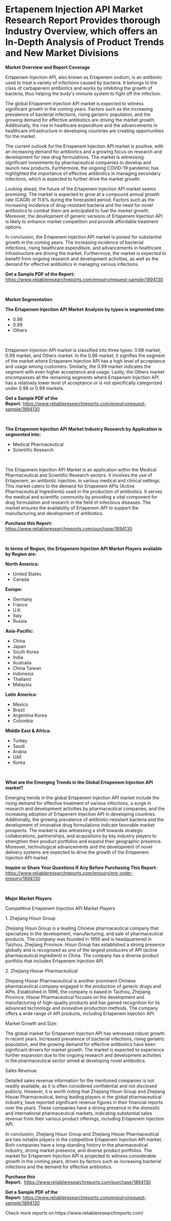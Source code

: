 <p><h1>Ertapenem Injection API Market Research Report Provides thorough Industry Overview, which offers an In-Depth Analysis of Product Trends and New Market Divisions</h1></p><p><strong>Market Overview and Report Coverage</strong></p>
<p><p>Ertapenem Injection API, also known as Ertapenem sodium, is an antibiotic used to treat a variety of infections caused by bacteria. It belongs to the class of carbapenem antibiotics and works by inhibiting the growth of bacteria, thus helping the body's immune system to fight off the infection.</p><p>The global Ertapenem Injection API market is expected to witness significant growth in the coming years. Factors such as the increasing prevalence of bacterial infections, rising geriatric population, and the growing demand for effective antibiotics are driving the market growth. Additionally, the rise in healthcare expenditure and the advancements in healthcare infrastructure in developing countries are creating opportunities for the market.</p><p>The current outlook for the Ertapenem Injection API market is positive, with an increasing demand for antibiotics and a growing focus on research and development for new drug formulations. The market is witnessing significant investments by pharmaceutical companies to develop and launch new products. Furthermore, the ongoing COVID-19 pandemic has highlighted the importance of effective antibiotics in managing secondary infections, which is expected to further drive the market growth.</p><p>Looking ahead, the future of the Ertapenem Injection API market seems promising. The market is expected to grow at a compound annual growth rate (CAGR) of 11.6% during the forecasted period. Factors such as the increasing incidence of drug-resistant bacteria and the need for novel antibiotics to combat them are anticipated to fuel the market growth. Moreover, the development of generic versions of Ertapenem Injection API is likely to enhance market competition and provide affordable treatment options.</p><p>In conclusion, the Ertapenem Injection API market is poised for substantial growth in the coming years. The increasing incidence of bacterial infections, rising healthcare expenditure, and advancements in healthcare infrastructure are driving the market. Furthermore, the market is expected to benefit from ongoing research and development activities, as well as the demand for effective antibiotics in managing various infections.</p></p>
<p><strong>Get a Sample PDF of the Report:</strong> <a href="https://www.reliableresearchreports.com/enquiry/request-sample/1894130">https://www.reliableresearchreports.com/enquiry/request-sample/1894130</a></p>
<p>&nbsp;</p>
<p><strong>Market Segmentation</strong></p>
<p><strong>The Ertapenem Injection API Market Analysis by types is segmented into:</strong></p>
<p><ul><li>0.98</li><li>0.99</li><li>Others</li></ul></p>
<p>&nbsp;</p>
<p><p>Ertapenem Injection API market is classified into three types: 0.98 market, 0.99 market, and Others market. In the 0.98 market, it signifies the segment of the market where Ertapenem Injection API has a high level of acceptance and usage among customers. Similarly, the 0.99 market indicates the segment with even higher acceptance and usage. Lastly, the Others market encompasses all the remaining segments where Ertapenem Injection API has a relatively lower level of acceptance or is not specifically categorized under 0.98 or 0.99 markets.</p></p>
<p><strong>Get a Sample PDF of the Report:</strong>&nbsp;<a href="https://www.reliableresearchreports.com/enquiry/request-sample/1894130">https://www.reliableresearchreports.com/enquiry/request-sample/1894130</a></p>
<p>&nbsp;</p>
<p><strong>The Ertapenem Injection API Market Industry Research by Application is segmented into:</strong></p>
<p><ul><li>Medical Pharmaceutical</li><li>Scientific Research</li></ul></p>
<p>&nbsp;</p>
<p><p>The Ertapenem Injection API Market is an application within the Medical Pharmaceutical and Scientific Research sectors. It involves the use of Ertapenem, an antibiotic injection, in various medical and clinical settings. This market caters to the demand for Ertapenem APIs (Active Pharmaceutical Ingredients) used in the production of antibiotics. It serves the medical and scientific community by providing a vital component for drug formulation and research in the field of infectious diseases. The market ensures the availability of Ertapenem API to support the manufacturing and development of antibiotics.</p></p>
<p><strong>Purchase this Report:</strong>&nbsp; <a href="https://www.reliableresearchreports.com/purchase/1894130">https://www.reliableresearchreports.com/purchase/1894130</a></p>
<p>&nbsp;</p>
<p><strong>In terms of Region, the Ertapenem Injection API Market Players available by Region are:</strong></p>
<p>
    <p> <strong> North America: </strong>
        <ul>
            <li>United States</li>
            <li>Canada</li>
        </ul>
        </p> 
    <p> <strong> Europe: </strong>
        <ul>
            <li>Germany</li>
            <li>France</li>
            <li>U.K.</li>
            <li>Italy</li>
            <li>Russia</li>
        </ul>
        </p> 
    <p> <strong> Asia-Pacific: </strong>
        <ul>
            <li>China</li>
            <li>Japan</li>
            <li>South Korea</li>
            <li>India</li>
            <li>Australia</li>
            <li>China Taiwan</li>
            <li>Indonesia</li>
            <li>Thailand</li>
            <li>Malaysia</li>
        </ul>
        </p> 
    <p> <strong> Latin America: </strong>
        <ul>
            <li>Mexico</li>
            <li>Brazil</li>
            <li>Argentina Korea</li>
            <li>Colombia</li>
        </ul>
        </p> 
    <p> <strong> Middle East & Africa: </strong>
        <ul>
            <li>Turkey</li>
            <li>Saudi</li>
            <li>Arabia</li>
            <li>UAE</li>
            <li>Korea</li>
        </ul>
    </p>
    </p>
<p>&nbsp;</p>
<p><strong>What are the Emerging Trends in the Global Ertapenem Injection API market?</strong></p>
<p><p>Emerging trends in the global Ertapenem Injection API market include the rising demand for effective treatment of various infections, a surge in research and development activities by pharmaceutical companies, and the increasing adoption of Ertapenem Injection API in developing countries. Additionally, the growing prevalence of antibiotic-resistant bacteria and the development of innovative drug formulations indicate favorable market prospects. The market is also witnessing a shift towards strategic collaborations, partnerships, and acquisitions by key industry players to strengthen their product portfolios and expand their geographic presence. Moreover, technological advancements and the development of novel delivery systems are expected to drive the growth of the Ertapenem Injection API market.</p></p>
<p><strong>Inquire or Share Your Questions If Any Before Purchasing This Report</strong>- <a href="https://www.reliableresearchreports.com/enquiry/pre-order-enquiry/1894130">https://www.reliableresearchreports.com/enquiry/pre-order-enquiry/1894130</a></p>
<p>&nbsp;</p>
<p><strong>Major Market Players</strong></p>
<p><p>Competitive Ertapenem Injection API Market Players</p><p>1. Zhejiang Hisun Group</p><p>Zhejiang Hisun Group is a leading Chinese pharmaceutical company that specializes in the development, manufacturing, and sale of pharmaceutical products. The company was founded in 1956 and is headquartered in Taizhou, Zhejiang Province. Hisun Group has established a strong presence globally and is recognized as one of the largest producers of API (active pharmaceutical ingredient) in China. The company has a diverse product portfolio that includes Ertapenem Injection API. </p><p>2. Zhejiang Hisoar Pharmaceutical </p><p>Zhejiang Hisoar Pharmaceutical is another prominent Chinese pharmaceutical company engaged in the production of generic drugs and APIs. Established in 1996, the company is based in Taizhou, Zhejiang Province. Hisoar Pharmaceutical focuses on the development and manufacturing of high-quality products and has gained recognition for its advanced technology and innovative production methods. The company offers a wide range of API products, including Ertapenem Injection API.</p><p>Market Growth and Size:</p><p>The global market for Ertapenem Injection API has witnessed robust growth in recent years. Increased prevalence of bacterial infections, rising geriatric population, and the growing demand for effective antibiotics have been significant drivers for market growth. The market is expected to experience further expansion due to the ongoing research and development activities in the pharmaceutical sector aimed at developing novel antibiotics.</p><p>Sales Revenue:</p><p>Detailed sales revenue information for the mentioned companies is not readily available, as it is often considered confidential and not disclosed publicly. However, it is worth noting that Zhejiang Hisun Group and Zhejiang Hisoar Pharmaceutical, being leading players in the global pharmaceutical industry, have reported significant revenue figures in their financial reports over the years. These companies have a strong presence in the domestic and international pharmaceutical markets, indicating substantial sales revenue from their various product offerings, including Ertapenem Injection API.</p><p>In conclusion, Zhejiang Hisun Group and Zhejiang Hisoar Pharmaceutical are two notable players in the competitive Ertapenem Injection API market. Both companies have a long-standing history in the pharmaceutical industry, strong market presence, and diverse product portfolios. The market for Ertapenem Injection API is projected to witness considerable growth in the coming years, driven by factors such as increasing bacterial infections and the demand for effective antibiotics.</p></p>
<p><strong>Purchase this Report:</strong>&nbsp;&nbsp;<a href="https://www.reliableresearchreports.com/purchase/1894130">https://www.reliableresearchreports.com/purchase/1894130</a></p>
<p></p>
<p><strong>Get a Sample PDF of the Report:</strong>&nbsp;<a href="https://www.reliableresearchreports.com/enquiry/request-sample/1894130">https://www.reliableresearchreports.com/enquiry/request-sample/1894130</a></p>
<p>Check more reports on https://www.reliableresearchreports.com/</p>